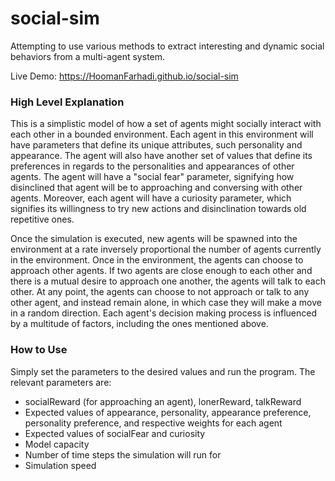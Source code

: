 # social-sim
Attempting to use various methods to extract interesting and dynamic social behaviors from a multi-agent system.

Live Demo: https://HoomanFarhadi.github.io/social-sim

### High Level Explanation

This is a simplistic model of how a set of agents might socially interact with each other in a bounded environment. Each agent in this environment will have parameters that define its unique attributes, such personality and appearance. The agent will also have another set of values that define its preferences in regards to the personalities and appearances of other agents. The agent will have a "social fear" parameter, signifying how disinclined that agent will be to approaching and conversing with other agents. Moreover, each agent will have a curiosity parameter, which signifies its willingness to try new actions and disinclination towards old repetitive ones.

Once the simulation is executed, new agents will be spawned into the environment at a rate inversely proportional the number of agents currently in the environment. Once in the environment, the agents can choose to approach other agents. If two agents are close enough to each other and there is a mutual desire to approach one another, the agents will talk to each other. At any point, the agents can choose to not approach or talk to any other agent, and instead remain alone, in which case they will make a move in a random direction. Each agent's decision making process is influenced by a multitude of factors, including the ones mentioned above.

### How to Use

Simply set the parameters to the desired values and run the program. The relevant parameters are:

* socialReward (for approaching an agent), lonerReward, talkReward 
* Expected values of appearance, personality, appearance preference, personality preference, and respective weights for each agent
* Expected values of socialFear and curiosity
* Model capacity
* Number of time steps the simulation will run for
* Simulation speed

<!-- ### Initial Observations -->



<!-- ### Next Steps -->
